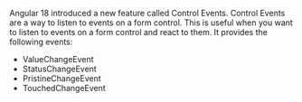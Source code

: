 Angular 18 introduced a new feature called Control Events. Control Events are a way to listen to events on a form control. This is useful when you want to listen to events on a form control and react to them. It provides the following events:

- ValueChangeEvent
- StatusChangeEvent
- PristineChangeEvent
- TouchedChangeEvent
